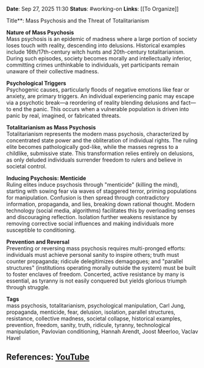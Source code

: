 **Date**: Sep 27, 2025 11:30
**Status**: #working-on
**Links**: [[To Organize]] 

Title**: Mass Psychosis and the Threat of Totalitarianism

**Nature of Mass Psychosis**  
Mass psychosis is an epidemic of madness where a large portion of society loses touch with reality, descending into delusions. Historical examples include 16th/17th-century witch hunts and 20th-century totalitarianism. During such episodes, society becomes morally and intellectually inferior, committing crimes unthinkable to individuals, yet participants remain unaware of their collective madness.

**Psychological Triggers**  
Psychogenic causes, particularly floods of negative emotions like fear or anxiety, are primary triggers. An individual experiencing panic may escape via a psychotic break—a reordering of reality blending delusions and fact—to end the panic. This occurs when a vulnerable population is driven into panic by real, imagined, or fabricated threats.

**Totalitarianism as Mass Psychosis**  
Totalitarianism represents the modern mass psychosis, characterized by concentrated state power and the obliteration of individual rights. The ruling elite becomes pathologically god-like, while the masses regress to a childlike, submissive state. This transformation relies entirely on delusions, as only deluded individuals surrender freedom to rulers and believe in societal control.

**Inducing Psychosis: Menticide**  
Ruling elites induce psychosis through "menticide" (killing the mind), starting with sowing fear via waves of staggered terror, priming populations for manipulation. Confusion is then spread through contradictory information, propaganda, and lies, breaking down rational thought. Modern technology (social media, algorithms) facilitates this by overloading senses and discouraging reflection. Isolation further weakens resistance by removing corrective social influences and making individuals more susceptible to conditioning.

**Prevention and Reversal**  
Preventing or reversing mass psychosis requires multi-pronged efforts: individuals must achieve personal sanity to inspire others; truth must counter propaganda; ridicule delegitimizes demagogues; and "parallel structures" (institutions operating morally outside the system) must be built to foster enclaves of freedom. Concerted, active resistance by many is essential, as tyranny is not easily conquered but yields glorious triumph through struggle.

**Tags**  
mass psychosis, totalitarianism, psychological manipulation, Carl Jung, propaganda, menticide, fear, delusion, isolation, parallel structures, resistance, collective madness, societal collapse, historical examples, prevention, freedom, sanity, truth, ridicule, tyranny, technological manipulation, Pavlovian conditioning, Hannah Arendt, Joost Meerloo, Vaclav Havel

## References: [YouTube](https://www.youtube.com/watch?v=09maaUaRT4M)

